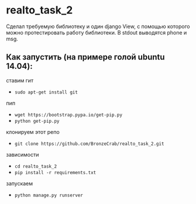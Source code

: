 # realto_task_2
Сделал требуемую библиотеку и один django View, с помощью которого можно протестировать работу библиотеки. В stdout выводятся phone и msg.
## Как запустить (на примере голой ubuntu 14.04):

ставим гит

-  `sudo apt-get install git`

пип

-  `wget https://bootstrap.pypa.io/get-pip.py`
-  `python get-pip.py`

клонируем этот репо

-  `git clone https://github.com/BronzeCrab/realto_task_2.git`

зависимости

-  `cd realto_task_2`
-  `pip install -r requirements.txt`

запускаем
- `python manage.py runserver`


